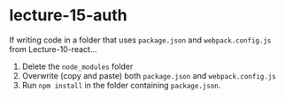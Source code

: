 # lecture-15-auth

If writing code in a folder that uses `package.json` and `webpack.config.js` from Lecture-10-react...

1. Delete the `node_modules` folder
2. Overwrite (copy and paste) both `package.json` and `webpack.config.js`
3. Run `npm install` in the folder containing `package.json`.
